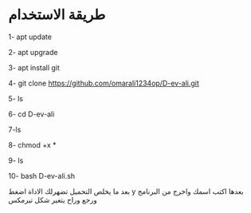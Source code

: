 # طريقة الاستخدام
1- apt update

2- apt upgrade

3- apt install git 

4- git clone https://github.com/omarali1234op/D-ev-ali.git

5- ls 

6- cd D-ev-ali

7-ls 

8- chmod +x *

9- ls 

10- bash D-ev-ali.sh

بعد ما يخلص التحميل تضهرلك الاداة اضغط y بعدها اكتب اسمك واخرج من البرنامج ورجع وراح يتغير شكل تيرمكس
